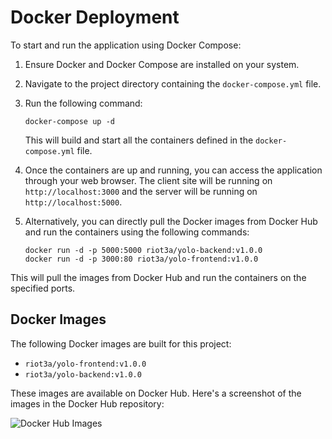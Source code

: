 # Docker Deployment

To start and run the application using Docker Compose:

1. Ensure Docker and Docker Compose are installed on your system.
2. Navigate to the project directory containing the `docker-compose.yml` file.
3. Run the following command:

   ```
   docker-compose up -d
   ```

   This will build and start all the containers defined in the `docker-compose.yml` file.

4. Once the containers are up and running, you can access the application through your web browser. The client site will be running on `http://localhost:3000` and the server will be running on `http://localhost:5000`.

5. Alternatively, you can directly pull the Docker images from Docker Hub and run the containers using the following commands:

   ```
   docker run -d -p 5000:5000 riot3a/yolo-backend:v1.0.0
   docker run -d -p 3000:80 riot3a/yolo-frontend:v1.0.0
   ```

This will pull the images from Docker Hub and run the containers on the specified ports.

## Docker Images

The following Docker images are built for this project:

- `riot3a/yolo-frontend:v1.0.0`
- `riot3a/yolo-backend:v1.0.0`

These images are available on Docker Hub. Here's a screenshot of the images in the Docker Hub repository:

![Docker Hub Images](docker_hub_images.png)
